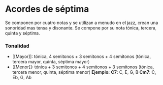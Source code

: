 # Acordes de séptima
Se componen por cuatro notas y se utilizan a menudo en el jazz, crean una sonoridad mas tensa y disonante. Se compone por su nota tónica, tercera, quinta y séptima.

### Tonalidad
* [[Mayor]]: tónica, 4 semitonos + 3 semitonos + 4 semitonos (tónica, tercera mayor, quinta, séptima mayor)
* [[Menor]]: tónica  + 3 semitonos  + 4 semitonos + 3 semitonos (tónica, tercera menor, quinta, séptima menor)
**Ejemplo:**
**C7**: C, E, G, B
**Cm7**: C, Eb, G, Ab